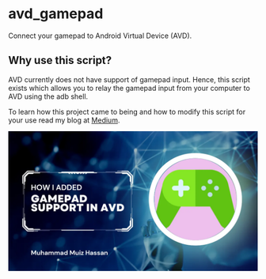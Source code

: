 # avd_gamepad

Connect your gamepad to Android Virtual Device (AVD).

## Why use this script?

AVD currently does not have support of gamepad input. Hence, this script exists which allows you to relay the gamepad input from your computer to AVD using the adb shell.

To learn how this project came to being and how to modify this script for your use read my blog at [Medium](https://medium.com/@muizhassan83/how-i-added-gamepad-support-to-android-virtual-device-9d36ac33caa6).

![Medium Blog Preview](./docs/cover.webp)
